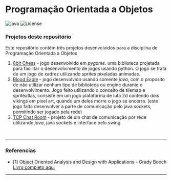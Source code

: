# Programação Orientada a Objetos

![java](https://img.shields.io/badge/BCC-UNESP-Bauru.svg)
![License](https://img.shields.io/badge/Code%20License-MIT-blue.svg)




### Projetos deste repositório

Este repositório contém três projetos desenvolvidos para a disciplina de Programação Orientada a Objetos
1. [8bit Chess](8bit-chess-pygame) - jogo desenvolvido em _pygame_. uma biblioteca projetada para facilitar o desenvolvimento de jogos usando python. O jogo se trata de um jogo de xadrez utilizando sprites pixeladas animadas.
2. [Blood Eagle](blood-eagle-java) - jogo desenvolvido usando somente _java_, com o proposito de não utilizar nenhum tipo de biblioteca ou engine durante o desenvolvimento. Jogo feito utilizando o conceito de tilemap e spriteatlas, consiste em um jogo plataforma de luta 2d contendo dois vikings em pixel art, quando um deles morre o jogo se encerra. (este jogo falta desenvolver a parte de comunicação pelo java sockets, permitindo ser jogado pela rede)
3. [TCP Chat Room](tcp-chat-room-java) - projeto de um chat de comunicação por rede utilizando _java_, java sockets e interface pelo swing 


<br>




---

### Referencias
- [1] Object Oriented Analysis and Design with Applications - Grady Booch [Livro completo aqui](livros/object-oriented-analysis-grady-booch.pdf)


---
